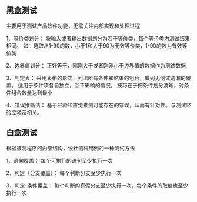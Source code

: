## 黑盒测试

主要用于测试产品软件功能，无需关注内部实现和处理过程

1、等价类划分：
将输入或者输出数据划分为若干等价类，每个等价类内测试结果相同。
如：选取从1-90的数，小于1和大于90为无效等价类，1-90的数为有效等价类

2、边界值划分：
正好等于，刚刚大于或者刚刚小于边界值的数据作为测试数据

3、判定表：
采用表格的形式，列出所有条件和结果的组合，做到无测试遗漏的覆盖。
适用于条件项各自独立，互不影响的情况。
技巧在于把条件划分清晰，对条件组合数量达到最小

4、错误推断法：
基于经验和直觉推测可能存在的错误，从而有针对性。与测试经验库紧密相关。

## 白盒测试

根据被测程序的内部结构，设计测试用例的一种测试方法

1、语句覆盖：
每个可执行的语句至少执行一次

2、判定（分支覆盖）：
每个判断分支至少执行一次

3、判定-条件覆盖：
每个判断的真假分支至少执行一次，每个条件的取值也至少执行一次